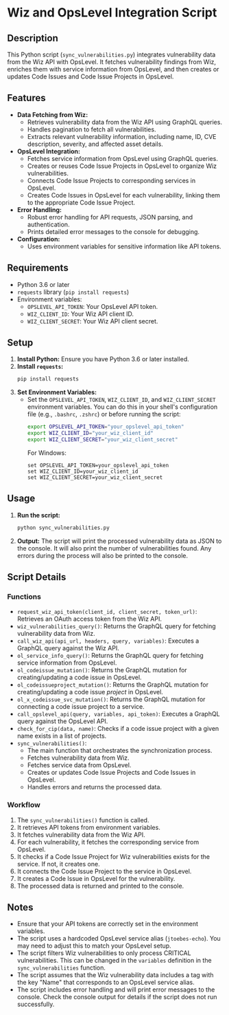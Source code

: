 # Wiz and OpsLevel Integration Script

## Description

This Python script (`sync_vulnerabilities.py`) integrates vulnerability data from the Wiz API with OpsLevel. It fetches vulnerability findings from Wiz, enriches them with service information from OpsLevel, and then creates or updates Code Issues and Code Issue Projects in OpsLevel.

## Features

* **Data Fetching from Wiz:**
    * Retrieves vulnerability data from the Wiz API using GraphQL queries.
    * Handles pagination to fetch all vulnerabilities.
    * Extracts relevant vulnerability information, including name, ID, CVE description, severity, and affected asset details.
* **OpsLevel Integration:**
    * Fetches service information from OpsLevel using GraphQL queries.
    * Creates or reuses Code Issue Projects in OpsLevel to organize Wiz vulnerabilities.
    * Connects Code Issue Projects to corresponding services in OpsLevel.
    * Creates Code Issues in OpsLevel for each vulnerability, linking them to the appropriate Code Issue Project.
* **Error Handling:**
    * Robust error handling for API requests, JSON parsing, and authentication.
    * Prints detailed error messages to the console for debugging.
* **Configuration:**
    * Uses environment variables for sensitive information like API tokens.

## Requirements

* Python 3.6 or later
* `requests` library (`pip install requests`)
* Environment variables:
    * `OPSLEVEL_API_TOKEN`: Your OpsLevel API token.
    * `WIZ_CLIENT_ID`: Your Wiz API client ID.
    * `WIZ_CLIENT_SECRET`: Your Wiz API client secret.

## Setup

1.  **Install Python:** Ensure you have Python 3.6 or later installed.
2.  **Install `requests`:**
    ```bash
    pip install requests
    ```
3.  **Set Environment Variables:**
    * Set the `OPSLEVEL_API_TOKEN`, `WIZ_CLIENT_ID`, and `WIZ_CLIENT_SECRET` environment variables.  You can do this in your shell's configuration file (e.g., `.bashrc`, `.zshrc`) or before running the script:
        ```bash
        export OPSLEVEL_API_TOKEN="your_opslevel_api_token"
        export WIZ_CLIENT_ID="your_wiz_client_id"
        export WIZ_CLIENT_SECRET="your_wiz_client_secret"
        ```
        For Windows:
        ```batch
        set OPSLEVEL_API_TOKEN=your_opslevel_api_token
        set WIZ_CLIENT_ID=your_wiz_client_id
        set WIZ_CLIENT_SECRET=your_wiz_client_secret
        ```

## Usage

1.  **Run the script:**
    ```bash
    python sync_vulnerabilities.py
    ```
2.  **Output:** The script will print the processed vulnerability data as JSON to the console.  It will also print the number of vulnerabilities found.  Any errors during the process will also be printed to the console.

## Script Details

### Functions

* `request_wiz_api_token(client_id, client_secret, token_url)`: Retrieves an OAuth access token from the Wiz API.
* `wiz_vulnerabilities_query()`:  Returns the GraphQL query for fetching vulnerability data from Wiz.
* `call_wiz_api(api_url, headers, query, variables)`: Executes a GraphQL query against the Wiz API.
* `ol_service_info_query()`: Returns the GraphQL query for fetching service information from OpsLevel.
* `ol_codeissue_mutation()`: Returns the GraphQL mutation for creating/updating a code issue in OpsLevel.
* `ol_codeissueproject_mutation()`: Returns the GraphQL mutation for creating/updating a code issue *project* in OpsLevel.
* `ol_x_codeissue_svc_mutation()`: Returns the GraphQL mutation for connecting a code issue project to a service.
* `call_opslevel_api(query, variables, api_token)`: Executes a GraphQL query against the OpsLevel API.
* `check_for_cip(data, name)`: Checks if a code issue project with a given name exists in a list of projects.
* `sync_vulnerabilities()`:
    * The main function that orchestrates the synchronization process.
    * Fetches vulnerability data from Wiz.
    * Fetches service data from OpsLevel.
    * Creates or updates Code Issue Projects and Code Issues in OpsLevel.
    * Handles errors and returns the processed data.

### Workflow

1.  The `sync_vulnerabilities()` function is called.
2.  It retrieves API tokens from environment variables.
3.  It fetches vulnerability data from the Wiz API.
4.  For each vulnerability, it fetches the corresponding service from OpsLevel.
5.  It checks if a Code Issue Project for Wiz vulnerabilities exists for the service.  If not, it creates one.
6.  It connects the Code Issue Project to the service in OpsLevel.
7.  It creates a Code Issue in OpsLevel for the vulnerability.
8.  The processed data is returned and printed to the console.

## Notes

* Ensure that your API tokens are correctly set in the environment variables.
* The script uses a hardcoded OpsLevel service alias (`jtoebes-echo`).  You may need to adjust this to match your OpsLevel setup.
* The script filters Wiz vulnerabilities to only process  CRITICAL vulnerabilities.  This can be changed in the `variables` definition in the `sync_vulnerabilities` function.
* The script assumes that the Wiz vulnerability data includes a tag with the key "Name" that corresponds to an OpsLevel service alias.
* The script includes error handling and will print error messages to the console.  Check the console output for details if the script does not run successfully.
